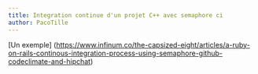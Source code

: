 ```yaml
---
title: Integration continue d'un projet C++ avec semaphore ci
author: PacoTille
---
```




[Un exemple] (https://www.infinum.co/the-capsized-eight/articles/a-ruby-on-rails-continous-integration-process-using-semaphore-github-codeclimate-and-hipchat)